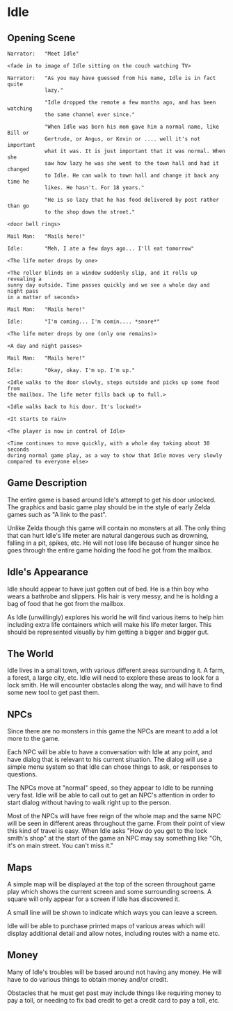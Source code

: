 Idle
================================================================================

Opening Scene
--------------------------------------------------------------------------------

	Narrator:	"Meet Idle"

	<fade in to image of Idle sitting on the couch watching TV>

	Narrator:	"As you may have guessed from his name, Idle is in fact quite
				lazy."

				"Idle dropped the remote a few months ago, and has been watching
				the same channel ever since."

				"When Idle was born his mom gave him a normal name, like Bill or
				Gertrude, or Angus, or Kevin or .... well it's not important
				what it was. It is just important that it was normal. When she
				saw how lazy he was she went to the town hall and had it changed
				to Idle. He can walk to town hall and change it back any time he
				likes. He hasn't. For 18 years."

				"He is so lazy that he has food delivered by post rather than go
				to the shop down the street."

	<door bell rings>

	Mail Man:	"Mails here!"

	Idle:		"Meh, I ate a few days ago... I'll eat tomorrow"

	<The life meter drops by one>

	<The roller blinds on a window suddenly slip, and it rolls up revealing a
	sunny day outside. Time passes quickly and we see a whole day and night pass
	in a matter of seconds>

	Mail Man:	"Mails here!"

	Idle:		"I'm coming... I'm comin.... *snore*"

	<The life meter drops by one (only one remains)>

	<A day and night passes>

	Mail Man:	"Mails here!"

	Idle:		"Okay, okay. I'm up. I'm up."

	<Idle walks to the door slowly, steps outside and picks up some food from
	the mailbox. The life meter fills back up to full.>

	<Idle walks back to his door. It's locked!>

	<It starts to rain>

	<The player is now in control of Idle>

	<Time continues to move quickly, with a whole day taking about 30 seconds
	during normal game play, as a way to show that Idle moves very slowly
	compared to everyone else>



Game Description
--------------------------------------------------------------------------------

The entire game is based around Idle's attempt to get his door unlocked. The
graphics and basic game play should be in the style of early Zelda games such as
"A link to the past".

Unlike Zelda though this game will contain no monsters at all. The only thing
that can hurt Idle's life meter are natural dangerous such as drowning, falling
in a pit, spikes, etc. He will not lose life because of hunger since he goes
through the entire game holding the food he got from the mailbox.

Idle's Appearance
--------------------------------------------------------------------------------

Idle should appear to have just gotten out of bed. He is a thin boy who wears a
bathrobe and slippers. His hair is very messy, and he is holding a bag of food
that he got from the mailbox.

As Idle (unwillingly) explores his world he will find various items to help him
including extra life containers which will make his life meter larger. This
should be represented visually by him getting a bigger and bigger gut.

The World
--------------------------------------------------------------------------------

Idle lives in a small town, with various different areas surrounding it. A farm,
a forest, a large city, etc. Idle will need to explore these areas to look for a
lock smith. He will encounter obstacles along the way, and will have to find
some new tool to get past them.

NPCs
--------------------------------------------------------------------------------

Since there are no monsters in this game the NPCs are meant to add a lot more to
the game.

Each NPC will be able to have a conversation with Idle at any point, and have
dialog that is relevant to his current situation. The dialog will use a simple
menu system so that Idle can chose things to ask, or responses to questions.

The NPCs move at "normal" speed, so they appear to Idle to be running very fast.
Idle will be able to call out to get an NPC's attention in order to start dialog
without having to walk right up to the person.

Most of the NPCs will have free reign of the whole map and the same NPC will be
seen in different areas throughout the game. From their point of view this kind
of travel is easy. When Idle asks "How do you get to the lock smith's shop" at
the start of the game an NPC may say something like "Oh, it's on main street.
You can't miss it."

Maps
--------------------------------------------------------------------------------

A simple map will be displayed at the top of the screen throughout game play
which shows the current screen and some surrounding screens. A square will only
appear for a screen if Idle has discovered it.

A small line will be shown to indicate which ways you can leave a screen.

Idle will be able to purchase printed maps of various areas which will display
additional detail and allow notes, including routes with a name etc.

Money
--------------------------------------------------------------------------------

Many of Idle's troubles will be based around not having any money. He will have
to do various things to obtain money and/or credit.

Obstacles that he must get past may include things like requiring money to pay a
toll, or needing to fix bad credit to get a credit card to pay a toll, etc.


